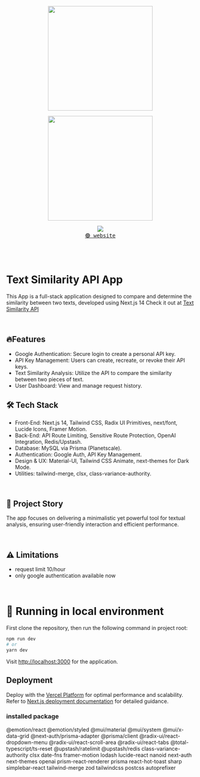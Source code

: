 
<p align="center"><img align="center" width="280" src="./.github/logo-dark.svg#gh-dark-mode-only"/></p>
<p align="center"><img align="center" width="280" src="./.github/logo-light.svg#gh-light-mode-only"/></p>
<p align="center">
  <img src="https://skillicons.dev/icons?i=react,vite,ts" />
  <br/>
  <a href="https://textsimilarityapi-eight.vercel.app"><kbd>🟢 website</kbd></a>
</p>

<br/><br/>


# Text Similarity API App

This App is a full-stack application designed to compare and determine the similarity between two texts, developed using Next.js 14
Check it out at [Text Similarity API](https://textsimilarityapi-eight.vercel.app/)

<br/>

## 🔥Features
- Google Authentication: Secure login to create a personal API key.
- API Key Management: Users can create, recreate, or revoke their API keys.
- Text Similarity Analysis: Utilize the API to compare the similarity between two pieces of text.
- User Dashboard: View and manage request history.

## 🛠 Tech Stack
- Front-End: Next.js 14, Tailwind CSS, Radix UI Primitives, next/font, Lucide Icons, Framer Motion.
- Back-End: API Route Limiting, Sensitive Route Protection, OpenAI Integration, Redis/Upstash.
- Database: MySQL via Prisma (Planetscale).
- Authentication: Google Auth, API Key Management.
- Design & UX: Material-UI, Tailwind CSS Animate, next-themes for Dark Mode.
- Utilities: tailwind-merge, clsx, class-variance-authority.

<br/>

##  📖 Project Story
The app focuses on delivering a minimalistic yet powerful tool for textual analysis, ensuring user-friendly interaction and efficient performance.

<br/>

## ⚠️ Limitations
-  request limit 10/hour
-  only google authentication available now

<br/>

# 🧬 Running  in local environment

First clone the repository, then run the following command in project root:

```bash
npm run dev
# or
yarn dev
```
Visit [http://localhost:3000](http://localhost:3000) for the application.

## Deployment

Deploy with the [Vercel Platform](https://vercel.com/new) for optimal performance and scalability. Refer to [Next.js deployment documentation](https://nextjs.org/docs/deployment) for detailed guidance.



### installed package
@emotion/react @emotion/styled @mui/material @mui/system @mui/x-data-grid @next-auth/prisma-adapter @prisma/client @radix-ui/react-dropdown-menu @radix-ui/react-scroll-area @radix-ui/react-tabs @total-typescript/ts-reset @upstash/ratelimit @upstash/redis class-variance-authority clsx date-fns framer-motion lodash lucide-react nanoid next-auth next-themes openai prism-react-renderer prisma react-hot-toast sharp simplebar-react tailwind-merge zod tailwindcss postcss autoprefixer
